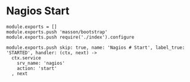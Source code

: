 
# Nagios Start

    module.exports = []
    module.exports.push 'masson/bootstrap'
    module.exports.push require('./index').configure

    module.exports.push skip: true, name: 'Nagios # Start', label_true: 'STARTED', handler: (ctx, next) ->
      ctx.service
        srv_name: 'nagios'
        action: 'start'
      , next
